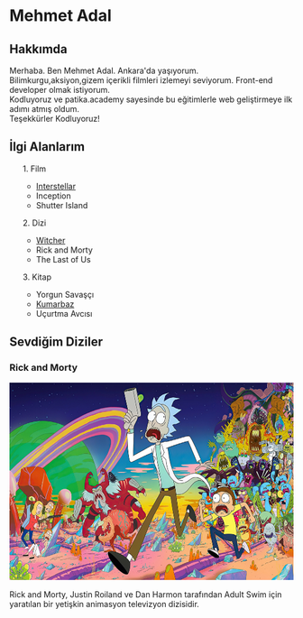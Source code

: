 <!DOCTYPE html>
<html lang="en">
<head>
    <meta charset="UTF-8">
    <meta name="viewport" content="width=device-width, initial-scale=1.0">
    <title>Document</title>
</head>
<body>
<h1>Mehmet Adal</h1>
<h2>Hakkımda</h2>
<p> Merhaba. Ben Mehmet Adal. Ankara'da yaşıyorum. Bilimkurgu,aksiyon,gizem içerikli filmleri izlemeyi seviyorum. Front-end developer olmak istiyorum.
<br> Kodluyoruz ve patika.academy sayesinde bu eğitimlerle web geliştirmeye ilk adımı atmış oldum. <br> Teşekkürler Kodluyoruz!</p>
<h2>İlgi Alanlarım</h2>
<ol>1. Film
    <ul>
        <li>
            <a href="https://www.imdb.com/title/tt0816692/?ref_=nv_sr_srsg_0_tt_8_nm_0_q_%25C4%25B1nterste" target="_blank">Interstellar</a>
        </li>
        <li>Inception</li>
        <li>Shutter Island</li>
    </ul>
</ol>
<ol>2. Dizi
    <ul>
        <li>
            <a target="_blank" href="https://www.imdb.com/title/tt5180504/?ref_=tt_mv_close">Witcher</a>
       </li>
        <li>Rick and Morty</li>
        <li>The Last of Us</li>
    </ul>
</ol>
<ol>3. Kitap
    <ul>
        <li>Yorgun Savaşçı</li>
        <li>
            <a href="https://www.goodreads.com/book/show/13169946"  target="_blank">Kumarbaz</a> <!-- Tüm Linkler yeni sekmede açılacak-->
        </li>
        <li>Uçurtma Avcısı</li>
    </ul>
</ol>
<h2>Sevdiğim Diziler</h2>
<h3>Rick and Morty</h3>
<img 
    src="images/rickandmorty.jpg" alt="#" width="600" height="350">
    <!--resim boyutu düzenlendi-->
    <p>Rick and Morty, Justin Roiland ve Dan Harmon tarafından Adult Swim için yaratılan bir yetişkin animasyon televizyon dizisidir.</p>

</body>
</html>

